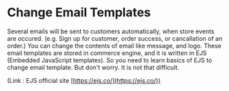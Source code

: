# Change Email Templates

Several emails will be sent to customers automatically, when store events are occured. (e.g. Sign up for customer, order success, or cancallation of an order.) You can change the contents of email like message, and logo. These email templates are stored in commerce engine, and it is written in EJS (Embedded JavaScript templates). So you need to learn basics of EJS to change email template. But don't worry. It is not that difficult.&#x20;

(Link : EJS official site [https://ejs.co/](https://ejs.co/))

